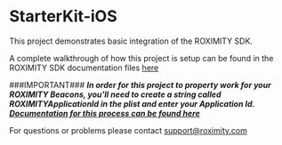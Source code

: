 StarterKit-iOS
==============

This project demonstrates basic integration of the ROXIMITY SDK.

A complete walkthrough of how this project is setup can be found in the ROXIMITY SDK documentation files [here](http://roximity.github.io/ROXDOX/roxios_s_d_k.html)

###IMPORTANT###
***In order for this project to property work for your ROXIMITY Beacons, you'll need to create a string called ROXIMITYApplicationId in the plist and enter your Application Id. [Documentation for this process can be found here](http://roximity.github.io/ROXDOX/roxios_s_d_k.html#appToken)*** 

For questions or problems please contact support@roximity.com
